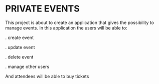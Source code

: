 # PRIVATE EVENTS

This project is about to create an application that gives the possibility to manage events. In this application the users will be able to:

. create event

. update event

. delete event 

. manage other users

And attendees will be able to buy tickets
